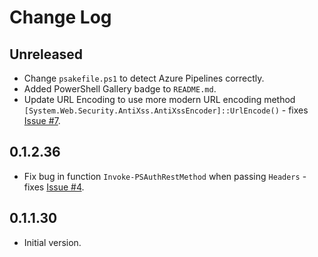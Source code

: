 # Change Log

## Unreleased

- Change `psakefile.ps1` to detect Azure Pipelines correctly.
- Added PowerShell Gallery badge to `README.md`.
- Update URL Encoding to use more modern URL encoding method
  `[System.Web.Security.AntiXss.AntiXssEncoder]::UrlEncode()` - fixes
  [Issue #7](https://github.com/PlagueHO/PSAuth/issues/7).

## 0.1.2.36

- Fix bug in function `Invoke-PSAuthRestMethod` when passing `Headers` - fixes
  [Issue #4](https://github.com/PlagueHO/PSAuth/issues/4).

## 0.1.1.30

- Initial version.

